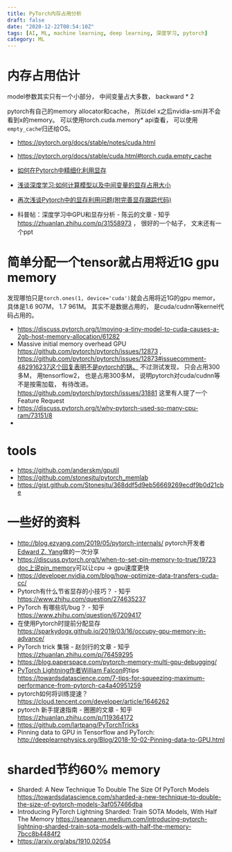```yaml
---
title: PyTorch内存占用分析
draft: false
date: "2020-12-22T08:54:10Z"
tags: [AI, ML, machine learning, deep learning, 深度学习, pytorch]
category: ML
---
```




# 内存占用估计

model参数其实只有一个小部分， 中间变量占大多数， backward * 2

pytorch有自己的memory allocator和cache， 所以del x之后nvidia-smi并不会看到x的memory。 可以使用torch.cuda.memory* api查看， 可以使用`empty_cache`归还给OS。

* https://pytorch.org/docs/stable/notes/cuda.html
* https://pytorch.org/docs/stable/cuda.html#torch.cuda.empty_cache

* [如何在Pytorch中精细化利用显存](https://oldpan.me/archives/how-to-use-memory-pytorch)
* [浅谈深度学习:如何计算模型以及中间变量的显存占用大小](https://oldpan.me/archives/how-to-calculate-gpu-memory)
* [再次浅谈Pytorch中的显存利用问题(附完善显存跟踪代码)](https://oldpan.me/archives/pytorch-gpu-memory-usage-track)
* 科普帖：深度学习中GPU和显存分析 - 陈云的文章 - 知乎 https://zhuanlan.zhihu.com/p/31558973 ， 很好的一个帖子， 文末还有一个ppt




# 简单分配一个tensor就占用将近1G gpu memory

发现哪怕只是`torch.ones(1, device='cuda')`就会占用将近1G的gpu memor， 具体是1.6 907M， 1.7 961M。 其实不是数据占用的， 是cuda/cudnn等kernel代码占用的。
* https://discuss.pytorch.org/t/moving-a-tiny-model-to-cuda-causes-a-2gb-host-memory-allocation/61282
* Massive initial memory overhead GPU  https://github.com/pytorch/pytorch/issues/12873 , https://github.com/pytorch/pytorch/issues/12873#issuecomment-482916237这个回复表明不是pytorch的锅， 不过测试发现， 只会占用300多M， 用tensorflow2， 也是占用300多M， 说明pytorch对cuda/cudnn等不是按需加载， 有待改进。 https://github.com/pytorch/pytorch/issues/31881 这里有人提了一个Feature Request
* https://discuss.pytorch.org/t/why-pytorch-used-so-many-cpu-ram/73151/8
* 

# tools

* https://github.com/anderskm/gputil
* https://github.com/stonesjtu/pytorch_memlab
* https://gist.github.com/Stonesjtu/368ddf5d9eb56669269ecdf9b0d21cbe


# 一些好的资料
* http://blog.ezyang.com/2019/05/pytorch-internals/ pytorch开发者[Edward Z. Yang](https://twitter.com/ezyang)做的一次分享
* https://discuss.pytorch.org/t/when-to-set-pin-memory-to-true/19723 [doc上说pin_memory](https://pytorch.org/docs/stable/data.html#memory-pinning)可以让cpu -> gpu速度更快
* https://developer.nvidia.com/blog/how-optimize-data-transfers-cuda-cc/
* Pytorch有什么节省显存的小技巧？ - 知乎 https://www.zhihu.com/question/274635237
* PyTorch 有哪些坑/bug？ - 知乎 https://www.zhihu.com/question/67209417
* 在使用Pytorch时提前分配显存 https://sparkydogx.github.io/2019/03/16/occupy-gpu-memory-in-advance/ 
* PyTorch trick 集锦 - 赵剑行的文章 - 知乎 https://zhuanlan.zhihu.com/p/76459295
* https://blog.paperspace.com/pytorch-memory-multi-gpu-debugging/
* [PyTorch Lightning](https://github.com/PyTorchLightning/pytorch-lightning)[作者William Falcon](https://william-falcon.medium.com/)的tips https://towardsdatascience.com/7-tips-for-squeezing-maximum-performance-from-pytorch-ca4a40951259
* pytorch如何将训练提速？ https://cloud.tencent.com/developer/article/1646262
* pytorch 新手提速指南 - 圈圈的文章 - 知乎 https://zhuanlan.zhihu.com/p/119364172
* https://github.com/lartpang/PyTorchTricks
* Pinning data to GPU in Tensorflow and PyTorch: http://deeplearnphysics.org/Blog/2018-10-02-Pinning-data-to-GPU.html

# sharded节约60% memory
* Sharded: A New Technique To Double The Size Of PyTorch Models https://towardsdatascience.com/sharded-a-new-technique-to-double-the-size-of-pytorch-models-3af057466dba
* Introducing PyTorch Lightning Sharded: Train SOTA Models, With Half The Memory https://seannaren.medium.com/introducing-pytorch-lightning-sharded-train-sota-models-with-half-the-memory-7bcc8b4484f2
* https://arxiv.org/abs/1910.02054